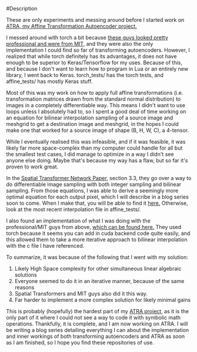 #Description

These are only experiments and messing around before I started work on [ATRA, my Affine Transformation Autoencoder project.](https://github.com/DarkElement75/atra)

I messed around with torch a bit because [these guys looked pretty professional and were from MIT](https://github.com/mrkulk/Unsupervised-Capsule-Network), and they were also the only implementation I could find so far of transforming autoencoders. However, I realized that while torch definitely has its advantages, it does not have enough to be superior to Keras/Tensorflow for my uses. Because of this, and because I don't want to learn how to program in Lua or an entirely new library, I went back to Keras. torch_tests/ has the torch tests, and affine_tests/ has mostly Keras stuff.

Most of this was my work on how to apply full affine transformations (i.e. transformation matrices drawn from the standard normal distribution) to images in a completely differentiable way. This means I didn't want to use loops unless I absolutely had to, so I spent a good deal of time working on an equation for bilinear interpolation sampling of a source image and meshgrid to get a destination image and meshgrid, in the hopes I could make one that worked for a source image of shape (B, H, W, C), a 4-tensor. 

While I eventually realised this was infeasible, and if it was feasible, it was likely far more space-complex than my computer could handle for all but the smallest test cases, I did manage to optimize in a way I didn't see anyone else doing. Maybe that's because my way has a flaw, but so far it's proven to work great.

In the [Spatial Transformer Network Paper](https://arxiv.org/abs/1506.02025), section 3.3, they go over a way to do differentiable image sampling with both integer sampling and bilinear sampling. From those equations, I was able to derive a seemingly more optimal equation for each output pixel, which I will describe in a blog series soon to come. When I make that, you will be able to find it [here.](https://dark-element.com/)  Otherwise, look at the most recent interpolation file in affine_tests/.

I also found an implementation of what I was doing with the professional/MIT guys from above, [which can be found here.](https://github.com/qassemoquab/stnbhwd/blob/master/generic/BilinearSamplerBHWD.c) They used torch because it seems you can add in cuda backend code quite easily, and this allowed them to take a more iterative approach to bilinear interpolation with the c file I have referenced. 

To summarize, it was because of the following that I went with my solution:

  1. Likely High Space complexity for other simultaneous linear algebraic solutions
  2. Everyone seemed to do it in an iterative manner, because of the same reasons
  3. Spatial Transformers and MIT guys also did it this way.
  4. Far harder to implement a more complex solution for likely minimal gains

This is probably (hopefully) the hardest part of my [ATRA project](https://github.com/DarkElement75/atra), as it is the only part of it where I could not see a way to code it with symbolic math operations. Thankfully, it is complete, and I am now working on ATRA. I will be writing a blog series detailing everything I can about the implementation and inner workings of both transforming autoencoders and ATRA as soon as I am finished, so I hope you find these repositories of use.
